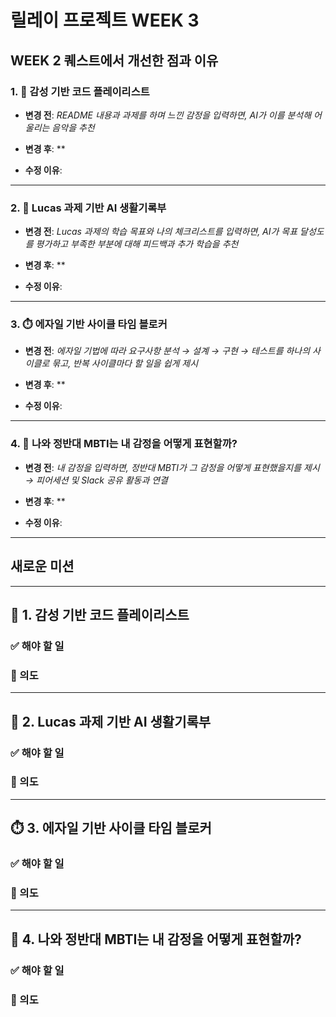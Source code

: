 # 릴레이 프로젝트 WEEK 3

## WEEK 2 퀘스트에서 개선한 점과 이유

### 1. 🧠 감성 기반 코드 플레이리스트

- **변경 전**:
    *README 내용과 과제를 하며 느낀 감정을 입력하면, AI가 이를 분석해 어울리는 음악을 추천*
    
- **변경 후**:
    **
    
- **수정 이유**:

---

### 2. 📒 Lucas 과제 기반 AI 생활기록부

- **변경 전**:
      *Lucas 과제의 학습 목표와 나의 체크리스트를 입력하면, AI가 목표 달성도를 평가하고 부족한 부분에 대해 피드백과 추가 학습을 추천*
    
- **변경 후**:
    **
    
- **수정 이유**:

---


### 3. ⏱️ 에자일 기반 사이클 타임 블로커

- **변경 전**:
    *에자일 기법에 따라 요구사항 분석 → 설계 → 구현 → 테스트를 하나의 사이클로 묶고, 반복 사이클마다 할 일을 쉽게 제시*
    
- **변경 후**:
  **
    
- **수정 이유**: 

---

### 4. 🔄 나와 정반대 MBTI는 내 감정을 어떻게 표현할까?

- **변경 전**:
    *내 감정을 입력하면, 정반대 MBTI가 그 감정을 어떻게 표현했을지를 제시 → 피어세션 및 Slack 공유 활동과 연결*
    
- **변경 후**:
    **
    
- **수정 이유**:

---

## 새로운 미션

---

## 🧠 1. 감성 기반 코드 플레이리스트

### ✅ 해야 할 일

### 🎯 의도

---

## 📒 2. Lucas 과제 기반 AI 생활기록부

### ✅ 해야 할 일

### 🎯 의도

---

## ⏱️ 3. 에자일 기반 사이클 타임 블로커

### ✅ 해야 할 일

### 🎯 의도

---

## 🔄 4. 나와 정반대 MBTI는 내 감정을 어떻게 표현할까?

### ✅ 해야 할 일

### 🎯 의도
